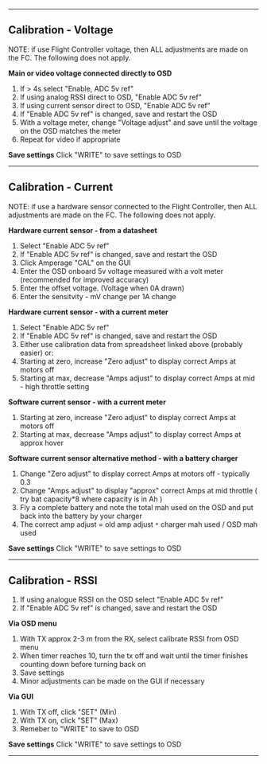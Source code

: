
---

## Calibration - Voltage ##

NOTE: if use Flight Controller voltage, then ALL adjustments are made on the FC. The following does not apply.

**Main or video voltage connected directly to OSD**
  1. If > 4s select "Enable, ADC 5v ref"
  1. If using analog RSSI direct to OSD, "Enable ADC 5v ref"
  1. If using current sensor direct to OSD, "Enable ADC 5v ref"
  1. If "Enable ADC 5v ref" is changed, save and restart the OSD
  1. With a voltage meter, change "Voltage adjust" and save until the voltage on the OSD matches the meter
  1. Repeat for video if appropriate

**Save settings**
  Click "WRITE" to save settings to OSD

---

## Calibration - Current ##

NOTE: if use a hardware sensor connected to the Flight Controller, then ALL adjustments are made on the FC. The following does not apply.

**Hardware current sensor - from a datasheet**
  1. Select "Enable ADC 5v ref"
  1. If "Enable ADC 5v ref" is changed, save and restart the OSD
  1. Click Amperage "CAL" on the GUI
  1. Enter the OSD onboard 5v voltage measured with a volt meter (recommended for improved accuracy) 
  1. Enter the offset voltage. (Voltage when 0A drawn)
  1. Enter the sensitvity - mV change per 1A change

**Hardware current sensor - with a current meter**
  1. Select "Enable ADC 5v ref"
  1. If "Enable ADC 5v ref" is changed, save and restart the OSD
  1. Either use calibration data from spreadsheet linked above (probably easier) or: 
  1. Starting at zero, increase "Zero adjust" to display correct Amps at motors off
  1. Starting at max, decrease "Amps adjust" to display correct Amps at mid - high throttle setting

**Software current sensor - with a current meter**
  1. Starting at zero, increase "Zero adjust" to display correct Amps at motors off
  1. Starting at max, decrease "Amps adjust" to display correct Amps at approx hover

**Software current sensor alternative method - with a battery charger**
  1. Change "Zero adjust" to display correct Amps at motors off - typically 0.3
  1. Change "Amps adjust" to display "approx" correct Amps at mid throttle ( try bat capacity\*8 where capacity is in Ah )
  1. Fly a complete battery and note the total mah used on the OSD and put back into the battery by your charger
  1. The correct amp adjust = old amp adjust `*` charger mah used / OSD mah used

**Save settings**
  Click "WRITE" to save settings to OSD

---

## Calibration - RSSI ##

  1. If using analogue RSSI on the OSD select "Enable ADC 5v ref"
  1. If "Enable ADC 5v ref" is changed, save and restart the OSD

**Via OSD menu**
  1. With TX approx 2-3 m from the RX, select calibrate RSSI from OSD menu
  1. When timer reaches 10, turn the tx off and wait until the timer finishes counting down before turning back on
  1. Save settings
  1. Minor adjustments can be made on the GUI if necessary

**Via GUI**
  1. With TX off, click "SET" (Min)
  1. With TX on, click "SET" (Max)
  1. Remeber to "WRITE" to save to OSD

**Save settings**
  Click "WRITE" to save settings to OSD

---
